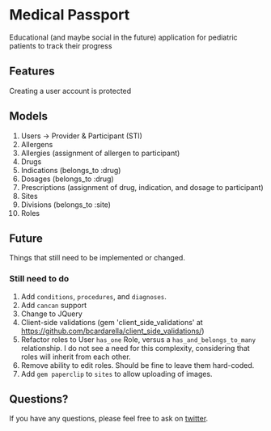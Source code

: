 Medical Passport
================

Educational (and maybe social in the future) application for pediatric patients
to track their progress

Features
--------

Creating a user account is protected

Models
------

1. Users -> Provider & Participant (STI)
2. Allergens
3. Allergies (assignment of allergen to participant)
4. Drugs
5. Indications (belongs_to :drug)
6. Dosages (belongs_to :drug)
7. Prescriptions (assignment of drug, indication, and dosage to participant)
8. Sites
9. Divisions (belongs_to :site)
10. Roles

Future
------

Things that still need to be implemented or changed.

### Still need to do ###
1. Add `conditions`, `procedures`, and `diagnoses`.
2. Add `cancan` support
3. Change to JQuery
4. Client-side validations (gem 'client_side_validations' at https://github.com/bcardarella/client_side_validations/)
5. Refactor roles to User `has_one` Role, versus a `has_and_belongs_to_many` relationship.  I do not see a need for this complexity, considering that roles will inherit from each other.
6. Remove ability to edit roles.  Should be fine to leave them hard-coded.
7. Add `gem paperclip` to `sites` to allow uploading of images.

Questions?
----------

If you have any questions, please feel free to ask on 
[twitter](https://twitter.com/maxckramer).